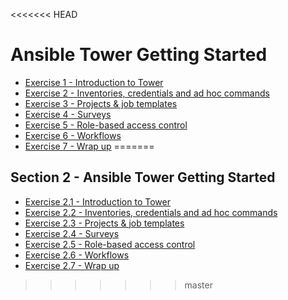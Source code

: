 <<<<<<< HEAD
# Ansible Tower Getting Started

 - [Exercise 1 - Introduction to Tower](2.1-intro)
 - [Exercise 2 - Inventories, credentials and ad hoc commands](2.2-cred)
 - [Exercise 3 - Projects & job templates](2.3-projects)
 - [Exercise 4 - Surveys](2.4-surveys)
 - [Exercise 5 - Role-based access control](2.5-rbac)
 - [Exercise 6 - Workflows](2.6-workflows)
 - [Exercise 7 - Wrap up](2.7-wrap)
=======
## Section 2 - Ansible Tower Getting Started

 - [Exercise 2.1 - Introduction to Tower](2.1-intro)
 - [Exercise 2.2 - Inventories, credentials and ad hoc commands](2.2-cred)
 - [Exercise 2.3 - Projects & job templates](2.3-projects)
 - [Exercise 2.4 - Surveys](2.4-surveys)
 - [Exercise 2.5 - Role-based access control](2.5-rbac)
 - [Exercise 2.6 - Workflows](2.6-workflows)
 - [Exercise 2.7 - Wrap up](2.7-wrap)
>>>>>>> master

